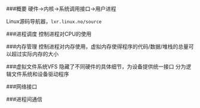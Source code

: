 ###概要
硬件->内核->系统调用接口->用户进程

Linux源码导航器，`lxr.linux.no/source`

###进程调度
控制进程对CPU的使用

###内存管理
控制进程对内存使用，虚拟内存使得程序的代码/数据/堆栈的总量可以超过实际内存的大小

###虚拟文件系统VFS
隐藏了不同硬件的具体细节，为设备提供统一接口
分为逻辑文件系统和设备驱动程序

###网络接口

###进程间通信

